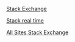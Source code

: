 
[Stack Exchange](https://stackexchange.com/)

[Stack real time](https://stackexchange.com/questions?tab=realtime)

[All Sites Stack Exchange](https://stackexchange.com/sites)
